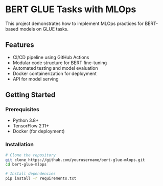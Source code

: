 # BERT GLUE Tasks with MLOps

This project demonstrates how to implement MLOps practices for BERT-based models on GLUE tasks.

## Features

- CI/CD pipeline using GitHub Actions
- Modular code structure for BERT fine-tuning
- Automated testing and model evaluation
- Docker containerization for deployment
- API for model serving

## Getting Started

### Prerequisites

- Python 3.8+
- TensorFlow 2.11+
- Docker (for deployment)

### Installation

```bash
# Clone the repository
git clone https://github.com/yourusername/bert-glue-mlops.git
cd bert-glue-mlops

# Install dependencies
pip install -r requirements.txt